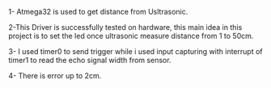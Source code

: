 
1- Atmega32 is used to get distance from Usltrasonic.

2-This Driver is successfully tested on hardware, this main idea in this project is to set the led once ultrasonic measure distance from 1 to 50cm.

3- I used timer0 to send trigger while i used input capturing with interrupt of timer1 to read the echo signal width from sensor.

4- There is error up to 2cm.
